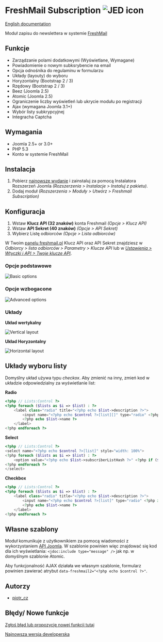 FreshMail Subscription ![JED icon](./artwork/JED_icon.png "mod_freshmail2")
======================

[English documentation](https://github.com/piotr-cz/mod_freshmail2/blob/master/README.en.md)

Moduł zapisu do newslettera w systemie [FreshMail](http://freshmail.pl/)


Funkcje
-------
- Zarządzanie  polami dodatkowymi (Wyświetlane, Wymagane)
- Powiadomienie o nowym subksrybencie na email
- Opcja odnośnika do regulaminu w formularzu
- Układy (layouty) do wyboru
 - Horyzontalny (Bootstrap 2 / 3)
 - Rzędowy (Bootstrap 2 / 3)
 - Beez (Joomla 2.5)
 - Atomic (Joomla 2.5)
- Ograniczenie liczby wyświetleń lub ukrycie modułu po registracji
- Ajax (wymagana Joomla 3.1+)
- Wybór listy subkrypcyjnej
- Integracha Captcha


Wymagania
---------

- Joomla 2.5+ or 3.0+
- PHP 5.3
- Konto w systemie FreshMail


Instalacja
----------

1. Pobierz [najnowsze wydanie](https://github.com/piotr-cz/mod_freshmail2/releases/latest) i zainstaluj za pomocą Instalatora Rozszerzeń Joomla _(Rozszerzenia > Instalacje > Instaluj z pakietu)_.
2. Dodaj moduł _(Rozszerzenia > Moduły > Utwórz > Freshmail Subscription)_


Konfiguracja
------------

1. Wstaw **Klucz API (32 znaków)** konta Freshmail _(Opcje > Klucz API)_
2. Wstaw **API Sekret (40 znaków)** _(Opcje > API Sekret)_
3. Wybierz Listę odbiorców _(Opcje > Lista odbiorców)_


W Twoim [panelu freshmail.pl](https://app.freshmail.com/pl/dashboard/index/) Klucz API oraz API Sekret znajdziesz w _Odbiorcy > lista odbiorców > Parametry > Klucze API_ lub w _[Ustawienia > Wtyczki i API > Twoje klucze API](https://app.freshmail.com/pl/settings/integration/)_.


### Opcje podstawowe

![Basic options](./artwork/screenshots/screen-admin-opcje-podstawowe.png "Basic options")

### Opcje wzbogacone

![Advanced options](./artwork/screenshots/screen-admin-opcje-wzbogacone.png "Advanced options")

### Układy

**Układ wertykalny**

![Vertical layout](./artwork/screenshots/screen-site-wetykalny.png "Vertical layout")

**Układ Horyzontalny**

![Horizontal layout](./artwork/screenshots/screen-site-horyzontalny.png "Horizontal layout")


Układy wyboru listy
-------------------

Domyślny układ używa typu _checkox_. Aby zmienić na inny, zmień kod w układzie odpowiedzialny za wyświetlanie list:

**Radio**

```php
<?php // Lists:Control ?>
<?php foreach ($lists as $i => $list) : ?>
	<label class="radio" title="<?php echo $list->description ?>">
		<input name="<?php echo $control ?>[list][]" type="radio" <?php if ($list->selected) : ?> checked="checked"<?php endif ?> value="<?php echo $list->subscriberListHash ?>" />
		<?php echo $list->name ?>
	</label>
<?php endforeach ?>
```

**Select**

```php
<?php // Lists:Control ?>
<select name="<?php echo $control ?>[list]" style="width: 100%">
<?php foreach ($lists as $i => $list) : ?>
	<option value="<?php echo $list->subscriberListHash ?>" <?php if ($list->selected) : ?> selected="selected"<?php endif ?>><?php echo $list->name ?></option>
<?php endforeach ?>
</select>
```

**Checkbox**

```php
<?php // Lists:Control ?>
<?php foreach ($lists as $i => $list) : ?>
	<label class="radio" title="<?php echo $list->description ?>">
		<input name="<?php echo $control ?>[list]" type="radio" <?php if ($list->selected) : ?> checked="checked"<?php endif ?> value="<?php echo $list->subscriberListHash ?>" />
		<?php echo $list->name ?>
	</label>
<?php endforeach ?>
```


Własne szablony
---------------

Moduł komunikuje z użytkownikiem za pomocą wiadomości z wykorzystaniem 
[API Joomla](http://docs.joomla.org/Display_error_messages_and_notices).
W szablonie powinien więc znajdować się kod dla ich wyświetlania: 
`<jdoc:include type="message" />` jak np. w domyślnym szablonie Atomic.

Aby funkcjonalność AJAX działała we własnym szablonie, formularz powinien zawierać 
atrybut `data-freshmail2="<?php echo $control ?>"`.


Autorzy
-------

- [piotr_cz](https://github.com/piotr-cz)


Błędy/ Nowe funkcje
-------------------

[Zgłoś błąd lub propozycję nowej funkcji tutaj](https://github.com/piotr-cz/mod_freshmail2/issues)

[Najnowsza wersja developerska](https://github.com/piotr-cz/mod_freshmail2/archive/master.zip)
